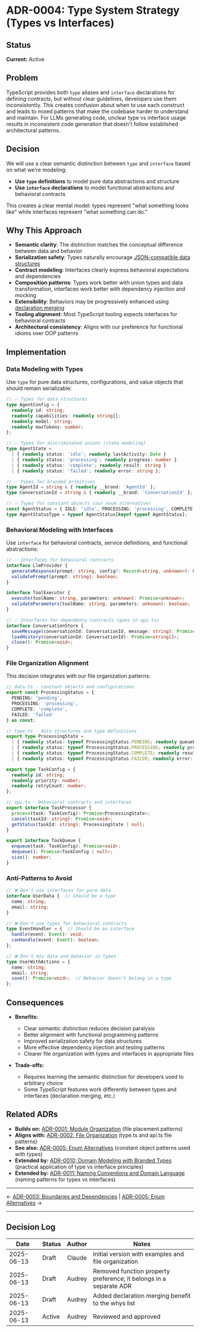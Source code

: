 # ADR-0004: Type System Strategy (Types vs Interfaces)

## Status

**Current:** Active

## Problem

TypeScript provides both `type` aliases and `interface` declarations for defining contracts, but without clear guidelines, developers use them inconsistently. This creates confusion about when to use each construct and leads to mixed patterns that make the codebase harder to understand and maintain. For LLMs generating code, unclear type vs interface usage results in inconsistent code generation that doesn't follow established architectural patterns.

## Decision

We will use a clear semantic distinction between `type` and `interface` based on what we're modeling:

- **Use `type` definitions** to model pure data abstractions and structure
- **Use `interface` declarations** to model functional abstractions and behavioral contracts

This creates a clear mental model: types represent "what something looks like" while interfaces represent "what something can do."

## Why This Approach

- **Semantic clarity**: The distinction matches the conceptual difference between data and behavior
- **Serialization safety**: Types naturally encourage [JSON-compatible data structures](https://www.json.org/json-en.html)
- **Contract modeling**: Interfaces clearly express behavioral expectations and dependencies
- **Composition patterns**: Types work better with union types and data transformation, interfaces work better with dependency injection and mocking
- **Extensibility**: Behaviors may be progressively enhanced using [declaration merging](https://www.typescriptlang.org/docs/handbook/declaration-merging.html)
- **Tooling alignment**: Most TypeScript tooling expects interfaces for behavioral contracts
- **Architectural consistency**: Aligns with our preference for functional idioms over OOP patterns

## Implementation

### Data Modeling with Types

Use `type` for pure data structures, configurations, and value objects that should remain serializable:

```typescript
// ✅ Types for data structures
type AgentConfig = {
  readonly id: string;
  readonly capabilities: readonly string[];
  readonly model: string;
  readonly maxTokens: number;
};

// ✅ Types for discriminated unions (state modeling)
type AgentState = 
  | { readonly status: 'idle'; readonly lastActivity: Date }
  | { readonly status: 'processing'; readonly progress: number }
  | { readonly status: 'complete'; readonly result: string }
  | { readonly status: 'failed'; readonly error: string };

// ✅ Types for branded primitives
type AgentId = string & { readonly __brand: 'AgentId' };
type ConversationId = string & { readonly __brand: 'ConversationId' };

// ✅ Types for constant objects (our enum alternative)
const AgentStatus = { IDLE: 'idle', PROCESSING: 'processing', COMPLETE: 'complete' } as const;
type AgentStatusType = typeof AgentStatus[keyof typeof AgentStatus];
```

### Behavioral Modeling with Interfaces

Use `interface` for behavioral contracts, service definitions, and functional abstractions:

```typescript
// ✅ Interfaces for behavioral contracts
interface LlmProvider {
  generateResponse(prompt: string, config?: Record<string, unknown>): Promise<string>;
  validatePrompt(prompt: string): boolean;
}

interface ToolExecutor {
  execute(toolName: string, parameters: unknown): Promise<unknown>;
  validateParameters(toolName: string, parameters: unknown): boolean;
}

// ✅ Interfaces for dependency contracts (goes in api.ts)
interface ConversationStore {
  saveMessage(conversationId: ConversationId, message: string): Promise<void>;
  loadHistory(conversationId: ConversationId): Promise<string[]>;
  close(): Promise<void>;
}
```

### File Organization Alignment

This decision integrates with our file organization patterns:

```typescript
// data.ts - constant objects and configurations
export const ProcessingStatus = {
  PENDING: 'pending',
  PROCESSING: 'processing', 
  COMPLETE: 'complete',
  FAILED: 'failed'
} as const;

// type.ts - data structures and type definitions
export type ProcessingState = 
  | { readonly status: typeof ProcessingStatus.PENDING; readonly queuePosition: number }
  | { readonly status: typeof ProcessingStatus.PROCESSING; readonly progress: number }
  | { readonly status: typeof ProcessingStatus.COMPLETE; readonly result: string }
  | { readonly status: typeof ProcessingStatus.FAILED; readonly error: string };

export type TaskConfig = {
  readonly id: string;
  readonly priority: number;
  readonly retryCount: number;
};

// api.ts - behavioral contracts and interfaces
export interface TaskProcessor {
  process(task: TaskConfig): Promise<ProcessingState>;
  cancel(taskId: string): Promise<void>;
  getStatus(taskId: string): ProcessingState | null;
}

export interface TaskQueue {
  enqueue(task: TaskConfig): Promise<void>;
  dequeue(): Promise<TaskConfig | null>;
  size(): number;
}
```

### Anti-Patterns to Avoid

```typescript
// ❌ Don't use interfaces for pure data
interface UserData {  // Should be a type
  name: string;
  email: string;
}

// ❌ Don't use types for behavioral contracts
type EventHandler = {  // Should be an interface
  handle(event: Event): void;
  canHandle(event: Event): boolean;
};

// ❌ Don't mix data and behavior in types
type UserWithActions = {
  name: string;
  email: string;
  save(): Promise<void>;  // Behavior doesn't belong in a type
};
```

## Consequences

- **Benefits:**
  - Clear semantic distinction reduces decision paralysis
  - Better alignment with functional programming patterns
  - Improved serialization safety for data structures
  - More effective dependency injection and testing patterns
  - Clearer file organization with types and interfaces in appropriate files

- **Trade-offs:**
  - Requires learning the semantic distinction for developers used to arbitrary choice
  - Some TypeScript features work differently between types and interfaces (declaration merging, etc.)

## Related ADRs

- **Builds on:** [ADR-0001: Module Organization](0001-module-organization.md) (file placement patterns)
- **Aligns with:** [ADR-0002: File Organization](0002-file-organization.md) (type.ts and api.ts file patterns)
- **See also:** [ADR-0005: Enum Alternatives](0005-enum-likes.md) (constant object patterns used with types)
- **Extended by:** [ADR-0010: Domain Modeling with Branded Types](0010-domain-modelling.md) (practical application of type vs interface principles)
- **Extended by:** [ADR-0011: Naming Conventions and Domain Language](0011-naming-conventions.md) (naming patterns for types vs interfaces)

---

← [ADR-0003: Boundaries and Dependencies](0003-boundaries-and-dependencies.md) | [ADR-0005: Enum Alternatives](0005-enum-likes.md) →

---

## Decision Log

| Date | Status | Author | Notes |
|------|--------|--------|-------|
| 2025-06-13 | Draft | Claude | Initial version with examples and file organization |
| 2025-06-13 | Draft | Audrey | Removed function property preference; it belongs in a separate ADR |
| 2025-06-13 | Draft | Audrey | Added declaration merging benefit to the whys list |
| 2025-06-13 | Active | Audrey | Reviewed and approved |
